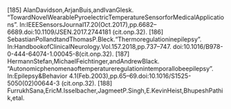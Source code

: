 [185] AlanDavidson,ArjanBuis,andIvanGlesk.
“TowardNovelWearablePyroelectricTemperatureSensorforMedicalApplications”.
In:IEEESensorsJournal17.20(Oct.2017),pp.6682–6689.doi:10.1109/JSEN.2017.2744181
(cit.onp.32).
[186] SebastianPollandtandThomasP.Bleck.“Thermoregulationinepilepsy”.
In:HandbookofClinicalNeurology.Vol.157.2018,pp.737–747.
doi:10.1016/B978-0-444-64074-1.00045-8(cit.onp.32).
[187] HermannStefan,MichaelFeichtinger,andAndrewBlack.
“Autonomicphenomenaoftemperatureregulationintemporallobeepilepsy”.
In:Epilepsy&Behavior 4.1(Feb.2003),pp.65–69.doi:10.1016/S1525-5050(02)00644-3
(cit.onp.32).
[188] FurrukhSana,EricM.Isselbacher,JagmeetP.Singh,E.KevinHeist,BhupeshPathik,etal.